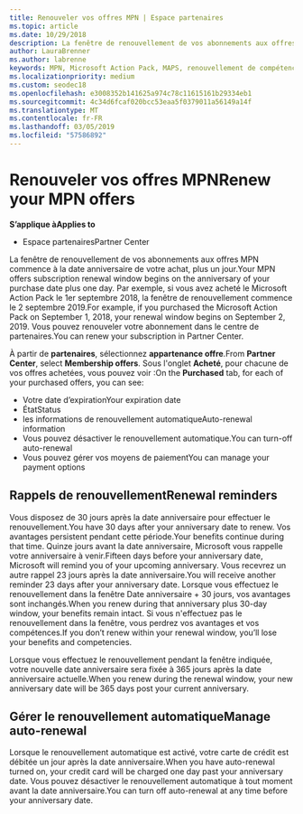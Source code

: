 ```yaml
---
title: Renouveler vos offres MPN | Espace partenaires
ms.topic: article
ms.date: 10/29/2018
description: La fenêtre de renouvellement de vos abonnements aux offres MPN commence à la date anniversaire de votre achat, plus un jour.
author: LauraBrenner
ms.author: labrenne
keywords: MPN, Microsoft Action Pack, MAPS, renouvellement de compétence, date de renouvellement
ms.localizationpriority: medium
ms.custom: seodec18
ms.openlocfilehash: e3008352b141625a974c78c11615161b29334eb1
ms.sourcegitcommit: 4c34d6fcaf020bcc53eaa5f0379011a56149a14f
ms.translationtype: MT
ms.contentlocale: fr-FR
ms.lasthandoff: 03/05/2019
ms.locfileid: "57586892"
---
```

# <a name="renew-your-mpn-offers"></a><span data-ttu-id="2e027-104">Renouveler vos offres MPN</span><span class="sxs-lookup"><span data-stu-id="2e027-104">Renew your MPN offers</span></span>

<span data-ttu-id="2e027-105">**S’applique à**</span><span class="sxs-lookup"><span data-stu-id="2e027-105">**Applies to**</span></span>

- <span data-ttu-id="2e027-106">Espace partenaires</span><span class="sxs-lookup"><span data-stu-id="2e027-106">Partner Center</span></span>

<span data-ttu-id="2e027-107">La fenêtre de renouvellement de vos abonnements aux offres MPN commence à la date anniversaire de votre achat, plus un jour.</span><span class="sxs-lookup"><span data-stu-id="2e027-107">Your MPN offers subscription renewal window begins on the anniversary of your purchase date plus one day.</span></span> <span data-ttu-id="2e027-108">Par exemple, si vous avez acheté le Microsoft Action Pack le 1er septembre 2018, la fenêtre de renouvellement commence le 2 septembre 2019.</span><span class="sxs-lookup"><span data-stu-id="2e027-108">For example, if you purchased the Microsoft Action Pack on September 1, 2018, your renewal window begins on September 2, 2019.</span></span> <span data-ttu-id="2e027-109">Vous pouvez renouveler votre abonnement dans le centre de partenaires.</span><span class="sxs-lookup"><span data-stu-id="2e027-109">You can renew your subscription in Partner Center.</span></span>

<span data-ttu-id="2e027-110">À partir de **partenaires**, sélectionnez **appartenance offre**.</span><span class="sxs-lookup"><span data-stu-id="2e027-110">From **Partner Center**, select **Membership offers**.</span></span>
<span data-ttu-id="2e027-111">Sous l'onglet **Acheté**, pour chacune de vos offres achetées, vous pouvez voir :</span><span class="sxs-lookup"><span data-stu-id="2e027-111">On the **Purchased** tab, for each of your purchased offers, you can see:</span></span>

- <span data-ttu-id="2e027-112">Votre date d’expiration</span><span class="sxs-lookup"><span data-stu-id="2e027-112">Your expiration date</span></span>
- <span data-ttu-id="2e027-113">État</span><span class="sxs-lookup"><span data-stu-id="2e027-113">Status</span></span>
- <span data-ttu-id="2e027-114">les informations de renouvellement automatique</span><span class="sxs-lookup"><span data-stu-id="2e027-114">Auto-renewal information</span></span>
- <span data-ttu-id="2e027-115">Vous pouvez désactiver le renouvellement automatique.</span><span class="sxs-lookup"><span data-stu-id="2e027-115">You can turn-off auto-renewal</span></span>
- <span data-ttu-id="2e027-116">Vous pouvez gérer vos moyens de paiement</span><span class="sxs-lookup"><span data-stu-id="2e027-116">You can manage your payment options</span></span>

## <a name="renewal-reminders"></a><span data-ttu-id="2e027-117">Rappels de renouvellement</span><span class="sxs-lookup"><span data-stu-id="2e027-117">Renewal reminders</span></span>

<span data-ttu-id="2e027-118">Vous disposez de 30 jours après la date anniversaire pour effectuer le renouvellement.</span><span class="sxs-lookup"><span data-stu-id="2e027-118">You have 30 days after your anniversary date to renew.</span></span> <span data-ttu-id="2e027-119">Vos avantages persistent pendant cette période.</span><span class="sxs-lookup"><span data-stu-id="2e027-119">Your benefits continue during that time.</span></span> <span data-ttu-id="2e027-120">Quinze jours avant la date anniversaire, Microsoft vous rappelle votre anniversaire à venir.</span><span class="sxs-lookup"><span data-stu-id="2e027-120">Fifteen days before your anniversary date, Microsoft will remind you of your upcoming anniversary.</span></span> <span data-ttu-id="2e027-121">Vous recevrez un autre rappel 23 jours après la date anniversaire.</span><span class="sxs-lookup"><span data-stu-id="2e027-121">You will receive another reminder 23 days after your anniversary date.</span></span> <span data-ttu-id="2e027-122">Lorsque vous effectuez le renouvellement dans la fenêtre Date anniversaire + 30 jours, vos avantages sont inchangés.</span><span class="sxs-lookup"><span data-stu-id="2e027-122">When you renew during that anniversary plus 30-day window, your benefits remain intact.</span></span> <span data-ttu-id="2e027-123">Si vous n'effectuez pas le renouvellement dans la fenêtre, vous perdrez vos avantages et vos compétences.</span><span class="sxs-lookup"><span data-stu-id="2e027-123">If you don’t renew within your renewal window, you’ll lose your benefits and competencies.</span></span>

<span data-ttu-id="2e027-124">Lorsque vous effectuez le renouvellement pendant la fenêtre indiquée, votre nouvelle date anniversaire sera fixée à 365 jours après la date anniversaire actuelle.</span><span class="sxs-lookup"><span data-stu-id="2e027-124">When you renew during the renewal window, your new anniversary date will be 365 days post your current anniversary.</span></span>

## <a name="manage-auto-renewal"></a><span data-ttu-id="2e027-125">Gérer le renouvellement automatique</span><span class="sxs-lookup"><span data-stu-id="2e027-125">Manage auto-renewal</span></span>

<span data-ttu-id="2e027-126">Lorsque le renouvellement automatique est activé, votre carte de crédit est débitée un jour après la date anniversaire.</span><span class="sxs-lookup"><span data-stu-id="2e027-126">When you have auto-renewal turned on, your credit card will be charged one day past your anniversary date.</span></span> <span data-ttu-id="2e027-127">Vous pouvez désactiver le renouvellement automatique à tout moment avant la date anniversaire.</span><span class="sxs-lookup"><span data-stu-id="2e027-127">You can turn off auto-renewal at any time before your anniversary date.</span></span>